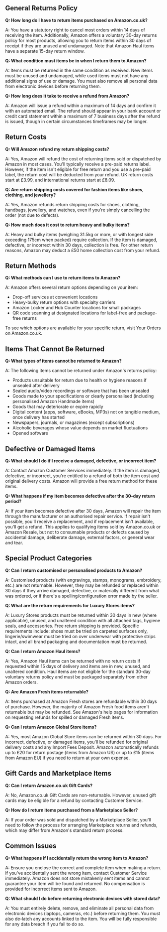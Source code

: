 ## General Returns Policy

**Q: How long do I have to return items purchased on Amazon.co.uk?**

A: You have a statutory right to cancel most orders within 14 days of receiving the item. Additionally, Amazon offers a voluntary 30-day returns policy for most products, allowing you to return items within 30 days of receipt if they are unused and undamaged. Note that Amazon Haul items have a separate 15-day return window.

**Q: What condition must items be in when I return them to Amazon?**

A: Items must be returned in the same condition as received. New items must be unused and undamaged, while used items must not have any additional signs of use or damage. You must also remove all personal data from electronic devices before returning them.

**Q: How long does it take to receive a refund from Amazon?**

A: Amazon will issue a refund within a maximum of 14 days and confirm it with an automated email. The refund should appear in your bank account or credit card statement within a maximum of 7 business days after the refund is issued, though in certain circumstances timeframes may be longer.

## Return Costs

**Q: Will Amazon refund my return shipping costs?**

A: Yes, Amazon will refund the cost of returning items sold or dispatched by Amazon in most cases. You'll typically receive a pre-paid returns label. However, if the item isn't eligible for free return and you use a pre-paid label, the return cost will be deducted from your refund. UK return costs start at £3.99, and international returns start at £8.09.

**Q: Are return shipping costs covered for fashion items like shoes, clothing, and jewellery?**

A: Yes, Amazon refunds return shipping costs for shoes, clothing, handbags, jewellery, and watches, even if you're simply cancelling the order (not due to defects).

**Q: How much does it cost to return heavy and bulky items?**

A: Heavy and bulky items (weighing 31.5kg or more, or with longest side exceeding 175cm when packed) require collection. If the item is damaged, defective, or incorrect within 30 days, collection is free. For other return reasons, Amazon may deduct a £50 home collection cost from your refund.

## Return Methods

**Q: What methods can I use to return items to Amazon?**

A: Amazon offers several return options depending on your item:
- Drop-off services at convenient locations
- Heavy-bulky return options with specialty carriers
- Amazon Locker and Hub Counter locations for small packages
- QR code scanning at designated locations for label-free and package-free returns

To see which options are available for your specific return, visit Your Orders on Amazon.co.uk.

## Items That Cannot Be Returned

**Q: What types of items cannot be returned to Amazon?**

A: The following items cannot be returned under Amazon's returns policy:
- Products unsuitable for return due to health or hygiene reasons if unsealed after delivery
- Sealed audio/video recordings or software that has been unsealed
- Goods made to your specifications or clearly personalised (including personalised Amazon Handmade items)
- Goods that may deteriorate or expire rapidly
- Digital content (apps, software, eBooks, MP3s) not on tangible medium, once delivery has started
- Newspapers, journals, or magazines (except subscriptions)
- Alcoholic beverages whose value depends on market fluctuations
- Opened software

## Defective or Damaged Items

**Q: What should I do if I receive a damaged, defective, or incorrect item?**

A: Contact Amazon Customer Services immediately. If the item is damaged, defective, or incorrect, you're entitled to a refund of both the item cost and original delivery costs. Amazon will provide a free return method for these items.

**Q: What happens if my item becomes defective after the 30-day return period?**

A: If your item becomes defective after 30 days, Amazon will repair the item through the manufacturer or an authorised repair service. If repair isn't possible, you'll receive a replacement, and if replacement isn't available, you'll get a refund. This applies to qualifying items sold by Amazon.co.uk or Amazon Resale, but not to consumable products or defects caused by accidental damage, deliberate damage, external factors, or general wear and tear.

## Special Product Categories

**Q: Can I return customised or personalised products to Amazon?**

A: Customised products (with engravings, stamps, monograms, embroidery, etc.) are not returnable. However, they may be refunded or replaced within 30 days if they arrive damaged, defective, or materially different from what was ordered, or if there's a spelling/configuration error made by the seller.

**Q: What are the return requirements for Luxury Stores items?**

A: Luxury Stores products must be returned within 30 days in new (where applicable), unused, and unaltered condition with all attached tags, hygiene seals, and accessories. Free return shipping is provided. Specific requirements include: shoes must be tried on carpeted surfaces only, lingerie/swimwear must be tried on over underwear with protective strips intact, and all brand packaging and documentation must be returned.

**Q: Can I return Amazon Haul items?**

A: Yes, Amazon Haul items can be returned with no return costs if requested within 15 days of delivery and items are in new, unused, and unaltered condition. Haul items are not eligible for the standard 30-day voluntary returns policy and must be packaged separately from other Amazon orders.

**Q: Are Amazon Fresh items returnable?**

A: Items purchased at Amazon Fresh stores are refundable within 30 days of purchase. However, the majority of Amazon Fresh food items aren't returnable but may be refunded. See Amazon's help pages for information on requesting refunds for spilled or damaged Fresh items.

**Q: Can I return Amazon Global Store items?**

A: Yes, most Amazon Global Store items can be returned within 30 days. For incorrect, defective, or damaged items, you'll be refunded for original delivery costs and any Import Fees Deposit. Amazon automatically refunds up to £20 for return postage (items from Amazon US) or up to £15 (items from Amazon EU) if you need to return at your own expense.

## Gift Cards and Marketplace Items

**Q: Can I return Amazon.co.uk Gift Cards?**

A: No, Amazon.co.uk Gift Cards are non-returnable. However, unused gift cards may be eligible for a refund by contacting Customer Service.

**Q: How do I return items purchased from a Marketplace Seller?**

A: If your order was sold and dispatched by a Marketplace Seller, you'll need to follow the process for arranging Marketplace returns and refunds, which may differ from Amazon's standard return process.

## Common Issues

**Q: What happens if I accidentally return the wrong item to Amazon?**

A: Ensure you enclose the correct and complete item when making a return. If you've accidentally sent the wrong item, contact Customer Service immediately. Amazon does not store mistakenly sent items and cannot guarantee your item will be found and returned. No compensation is provided for incorrect items sent to Amazon.

**Q: What should I do before returning electronic devices with stored data?**

A: You must entirely delete, remove, and eliminate all personal data from electronic devices (laptops, cameras, etc.) before returning them. You must also de-latch any accounts linked to the item. You will be fully responsible for any data breach if you fail to do so.
